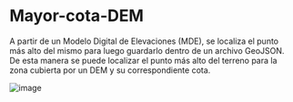 # Mayor-cota-DEM

A partir de un Modelo Digital de Elevaciones (MDE), se localiza el punto más alto del mismo para 
luego guardarlo dentro de un archivo GeoJSON. De esta manera se puede localizar el punto más alto 
del terreno para la zona cubierta por un DEM y su correspondiente cota.

![image](https://github.com/pmatiasn/Mayor-cota-DEM/assets/83612209/2bad789c-26c9-4716-8246-c5379ef5afe0)
